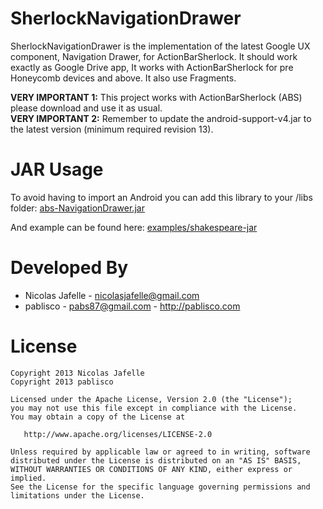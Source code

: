 SherlockNavigationDrawer
========================

SherlockNavigationDrawer is the implementation of the latest Google UX component, Navigation Drawer, for ActionBarSherlock. It should work exactly as Google Drive app, It works with ActionBarSherlock for pre Honeycomb devices and above. It also use Fragments.

<b>VERY IMPORTANT 1:</b> This project works with ActionBarSherlock (ABS) please download and use it as usual.<br>
<b>VERY IMPORTANT 2:</b> Remember to update the android-support-v4.jar to the latest version (minimum required revision 13).

JAR Usage
=========

To avoid having to import an Android you can add this library to your /libs folder: [abs-NavigationDrawer.jar](jars/abs-NavigationDrawer.jar)

And example can be found here: [examples/shakespeare-jar](examples/shakespeare-jar)

Developed By
============

* Nicolas Jafelle - <nicolasjafelle@gmail.com>
* pablisco - <pabs87@gmail.com> - <http://pablisco.com>


License
=======

    Copyright 2013 Nicolas Jafelle
    Copyright 2013 pablisco

    Licensed under the Apache License, Version 2.0 (the "License");
    you may not use this file except in compliance with the License.
    You may obtain a copy of the License at

       http://www.apache.org/licenses/LICENSE-2.0

    Unless required by applicable law or agreed to in writing, software
    distributed under the License is distributed on an "AS IS" BASIS,
    WITHOUT WARRANTIES OR CONDITIONS OF ANY KIND, either express or implied.
    See the License for the specific language governing permissions and
    limitations under the License.